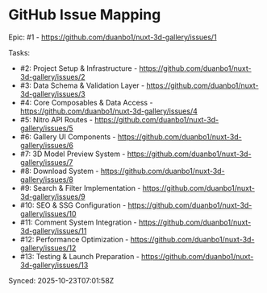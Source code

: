 # GitHub Issue Mapping

Epic: #1 - https://github.com/duanbo1/nuxt-3d-gallery/issues/1

Tasks:
- #2: Project Setup & Infrastructure - https://github.com/duanbo1/nuxt-3d-gallery/issues/2
- #3: Data Schema & Validation Layer - https://github.com/duanbo1/nuxt-3d-gallery/issues/3
- #4: Core Composables & Data Access - https://github.com/duanbo1/nuxt-3d-gallery/issues/4
- #5: Nitro API Routes - https://github.com/duanbo1/nuxt-3d-gallery/issues/5
- #6: Gallery UI Components - https://github.com/duanbo1/nuxt-3d-gallery/issues/6
- #7: 3D Model Preview System - https://github.com/duanbo1/nuxt-3d-gallery/issues/7
- #8: Download System - https://github.com/duanbo1/nuxt-3d-gallery/issues/8
- #9: Search & Filter Implementation - https://github.com/duanbo1/nuxt-3d-gallery/issues/9
- #10: SEO & SSG Configuration - https://github.com/duanbo1/nuxt-3d-gallery/issues/10
- #11: Comment System Integration - https://github.com/duanbo1/nuxt-3d-gallery/issues/11
- #12: Performance Optimization - https://github.com/duanbo1/nuxt-3d-gallery/issues/12
- #13: Testing & Launch Preparation - https://github.com/duanbo1/nuxt-3d-gallery/issues/13

Synced: 2025-10-23T07:01:58Z
